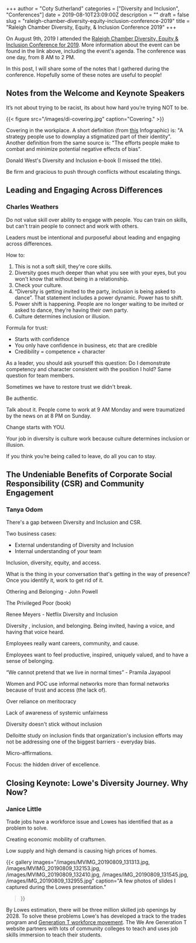 +++
author = "Coty Sutherland"
categories = ["Diversity and Inclusion", "Conferences"]
date = 2019-08-10T23:09:00Z
description = ""
draft = false
slug = "raleigh-chamber-diversity-equity-inclusion-conference-2019"
title = "Raleigh Chamber Diversity, Equity, & Inclusion Conference 2019"
+++


On August 9th, 2019 I attended the [Raleigh Chamber Diversity, Equity & Inclusion Conference for 2019](https://web.raleighchamber.org/events/DiversityEquity%20%20Inclusivity%20Conference%202019-1717/details). More information about the event can be found in the link above, including the event's agenda. The conference was one day, from 8 AM to 2 PM.

In this post, I will share some of the notes that I gathered during the conference. Hopefully some of these notes are useful to people!

## Notes from the Welcome and Keynote Speakers

It’s not about trying to be racist, its about how hard you’re trying NOT to be.

{{< figure src="/images/di-covering.jpg" caption="Covering." >}}

Covering in the workplace. A short definition (from [this](https://www.catalyst.org/research/infographic-what-is-covering/) Infographic) is: "A strategy people use to downplay a stigmatized part of their identity". Another definition from the same source is: "The efforts people make to combat and minimize potential negative effects of bias".

Donald West's Diversity and Inclusion e-book (I missed the title).

Be firm and gracious to push through conflicts without escalating things.

## Leading and Engaging Across Differences

### Charles Weathers

Do not value skill over ability to engage with people. You can train on skills, but can't train people to connect and work with others.

Leaders must be intentional and purposeful about leading and engaging across differences.

How to:

1. This is not a soft skill, they're core skills.
2. Diversity goes much deeper than what you see with your eyes, but you won't know that without being in a relationship.
3. Check your culture.
4. “Diversity is getting invited to the party, inclusion is being asked to dance”. That statement includes a power dynamic. Power has to shift.
5. Power shift is happening. People are no longer waiting to be invited or asked to dance, they’re having their own party.
6. Culture determines inclusion or illusion.

Formula for trust:

* Starts with confidence
* You only have confidence in business, etc that are credible
* Credibility = competence + character

As a leader, you should ask yourself this question: Do I demonstrate competency and character consistent with the position I hold? Same question for team members.

Sometimes we have to restore trust we didn't break.

Be authentic.

Talk about it. People come to work at 9 AM Monday and were traumatized by the news on at 8 PM on Sunday.

Change starts with YOU.

Your job in diversity is culture work because culture determines inclusion or illusion.

If you think you’re being called to leave, do all you can to stay.

## The Undeniable Benefits of Corporate Social Responsibility (CSR) and Community Engagement

### Tanya Odom

There's a gap between Diversity and Inclusion and CSR.

Two business cases:

* External understanding of Diversity and Inclusion
* Internal understanding of your team

Inclusion, diversity, equity, and access.

What is the thing in your conversation that's getting in the way of presence? Once you identify it, work to get rid of it.

Othering and Belonging - John Powell

The Privileged Poor (book)

Renee Meyers - Netflix Diversity and Inclusion

Diversity , inclusion, and belonging. Being invited, having a voice, and having that voice heard.

Employees really want careers, community, and cause.

Employees want to feel productive, inspired, uniquely valued, and to have a sense of belonging.

“We cannot pretend that we live in normal times” - Pramila Jayapool

Women and POC use informal networks more than formal networks because of trust and access (the lack of).

Over reliance on meritocracy

Lack of awareness of systemic unfairness

Diversity doesn't stick without inclusion

Delloitte study on inclusion finds that organization's inclusion efforts may not be addressing one of the biggest barriers - everyday bias.

Micro-affirmations.

Focus: the hidden driver of excellence.

## Closing Keynote: Lowe's Diversity Journey. Why Now?

### Janice Little

Trade jobs have a workforce issue and Lowes has identified that as a problem to solve.

Creating economic mobility of craftsmen.

Low supply and high demand is causing high prices of homes.

{{< gallery
    images="/images/MVIMG_20190809_131313.jpg, /images/MVIMG_20190809_132153.jpg, /images/MVIMG_20190809_132410.jpg, /images/IMG_20190809_131545.jpg, /images/IMG_20190809_132955.jpg"
    caption="A few photos of slides I captured during the Lowes presentation."
>}}

By Lowes estimation, there will be three million skilled job openings by 2028. To solve these problems Lowe's has developed a track to the trades program and [Generation T workforce movement](https://www.wearegenerationt.com/). The We Are Generation T website partners with lots of community colleges to teach and uses job skills immersion to teach their students.

